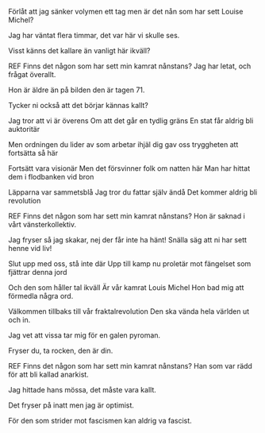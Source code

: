 Förlåt att jag sänker volymen ett tag men är det nån som har sett Louise Michel? 

Jag har väntat flera timmar, det var här vi skulle ses. 

Visst känns det kallare än vanligt här ikväll? 

REF
Finns det någon som har sett min kamrat nånstans? Jag har letat, och frågat överallt. 

Hon är äldre än på bilden den är tagen 71. 

Tycker ni också att det börjar kännas kallt? 


Jag tror att vi är överens 
Om att det går en tydlig gräns 
En stat får aldrig bli auktoritär

Men ordningen du lider av 
som arbetar ihjäl dig gav oss 
tryggheten att fortsätta så här

Fortsätt vara visionär
Men det försvinner folk om natten här
Man har hittat dem i flodbanken vid bron

Läpparna var sammetsblå
Jag tror du fattar själv ändå 
Det kommer aldrig bli revolution 

REF
Finns det någon som har sett min kamrat nånstans? Hon är saknad i vårt vänsterkollektiv. 

Jag fryser så jag skakar, nej der får inte ha hänt! Snälla säg att ni har sett henne vid liv! 


Slut upp med oss, stå inte där
Upp till kamp nu proletär
mot fängelset som fjättrar denna jord

Och den som håller tal ikväll 
Är vår kamrat Louis Michel 
Hon bad mig att förmedla några ord. 


Välkommen tillbaks till vår fraktalrevolution
Den ska vända hela världen ut och in. 

Jag vet att vissa tar mig för en galen pyroman. 

Fryser du, ta rocken, den är din.  

REF
Finns det någon som har sett min kamrat nånstans? Han som var rädd för att bli kallad anarkist. 

Jag hittade hans mössa, det måste vara kallt. 

Det fryser på inatt men jag är optimist. 


För den som strider mot fascismen kan aldrig va fascist.
